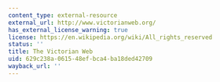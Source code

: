 ```yaml
---
content_type: external-resource
external_url: http://www.victorianweb.org/
has_external_license_warning: true
license: https://en.wikipedia.org/wiki/All_rights_reserved
status: ''
title: The Victorian Web
uid: 629c238a-0615-48ef-bca4-ba18ded42709
wayback_url: ''
---
```

